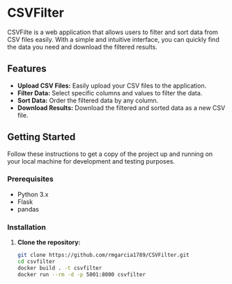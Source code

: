 # CSVFilter

CSVFilte is a web application that allows users to filter and sort data from CSV files easily. With a simple and intuitive interface, you can quickly find the data you need and download the filtered results.

## Features

- **Upload CSV Files:** Easily upload your CSV files to the application.
- **Filter Data:** Select specific columns and values to filter the data.
- **Sort Data:** Order the filtered data by any column.
- **Download Results:** Download the filtered and sorted data as a new CSV file.

## Getting Started

Follow these instructions to get a copy of the project up and running on your local machine for development and testing purposes.

### Prerequisites

- Python 3.x
- Flask
- pandas

### Installation

1. **Clone the repository:**

   ```sh
   git clone https://github.com/rmgarcia1789/CSVFilter.git
   cd csvfilter
   docker build . -t csvfilter
   docker run --rm -d -p 5001:8000 csvfilter
   ```